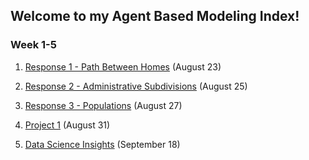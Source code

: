 ## Welcome to my Agent Based Modeling Index!

### Week 1-5

1) [Response 1 - Path Between Homes](https://Sarenaoberoi.github.io/AgentBasedModeling/response1) (August 23)

2) [Response 2 - Administrative Subdivisions](https://Sarenaoberoi.github.io/AgentBasedModeling/response2) (August 25)

3) [Response 3 - Populations](https://Sarenaoberoi.github.io/AgentBasedModeling/response3) (August 27)

4) [Project 1](https://Sarenaoberoi.github.io/AgentBasedModeling/project1) (August 31)

5) [Data Science Insights](https://Sarenaoberoi.github.io/AgentBasedModeling/sept18) (September 18)

  

